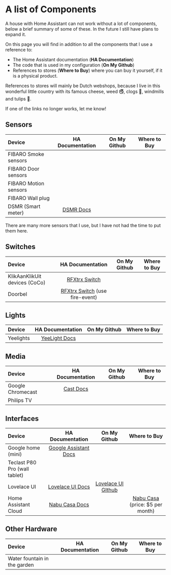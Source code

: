 # A list of Components

A house with Home Assistant can not work without a lot of components, below a brief summary of some of these. In the future I still have plans to expand it.

On this page you will find in addition to all the components that I use a reference to:

- The Home Assistant documentation (**HA Documentation**)
- The code that is used in my configuration (**On My Github**)
- References to stores (**Where to Buy**) where you can buy it yourself, if it is a physical product.

References to stores will mainly be Dutch webshops, because I live in this wonderful little country with its famous cheese, weed :no_smoking:, clogs :shoe:, windmills and tulips :tulip:.

If one of the links no longer works, let me know!

## Sensors

|Device|HA Documentation|On My Github|Where to Buy|
|:---|:---:|:---:|:---:|
|FIBARO Smoke sensors|
|FIBARO Door sensors|
|FIBARO Motion sensors|
|FIBARO Wall plug|
|DSMR (Smart meter)|[DSMR Docs][dsmr-docs]|

There are many more sensors that I use, but I have not had the time to put them here.

## Switches

|Device|HA Documentation|On My Github|Where to Buy|
|:---|:---:|:---:|:---:|
|KlikAanKlikUit devices (CoCo)|[RFXtrx Switch][rfxtrx-switch-docs]|
|Doorbel|[RFXtrx Switch][rfxtrx-switch-docs] (use fire-event)|

## Lights

|Device|HA Documentation|On My Github|Where to Buy|
|:---|:---:|:---:|:---:|
|Yeelights|[YeeLight Docs][yeelight-wifi-bulb-docs]|

## Media

|Device|HA Documentation|On My Github|Where to Buy|
|:---|:---:|:---:|:---:|
|Google Chromecast|[Cast Docs][cast-docs]|
|Philips TV|

## Interfaces

|Device|HA Documentation|On My Github|Where to Buy|
|:---|:---:|:---:|:---:|
|Google home (mini)|[Google Assistant Docs][google-assistant-docs]|
|Teclast P80 Pro (wall tablet)|
|Lovelace UI|[Lovelace UI Docs][lovelace-ui-docs]|[Lovelace UI GIthub][lovelace-ui-github]|
|Home Assistant Cloud|[Nabu Casa Docs][nabu-casa-docs]||[Nabu Casa][nabu-casa-buy] (price: $5 per month)

## Other Hardware

|Device|HA Documentation|On My Github|Where to Buy|
|:---|:---:|:---:|:---:|
|Water fountain in the garden|

[rfxtrx-switch-docs]: https://www.home-assistant.io/components/switch.rfxtrx/
[yeelight-wifi-bulb-docs]: https://www.home-assistant.io/components/light.yeelight/
[cast-docs]: https://www.home-assistant.io/components/cast/
[dsmr-docs]: https://www.home-assistant.io/components/sensor.dsmr/
[google-assistant-docs]: https://www.home-assistant.io/components/google_assistant/
[lovelace-ui-docs]: https://www.home-assistant.io/lovelace/
[nabu-casa-docs]: https://www.home-assistant.io/components/cloud/

[lovelace-ui-github]: https://github.com/klaasnicolaas/Smarthome-homeassistant-config/blob/master/ui-lovelace.yaml

[nabu-casa-buy]: https://www.nabucasa.com/
